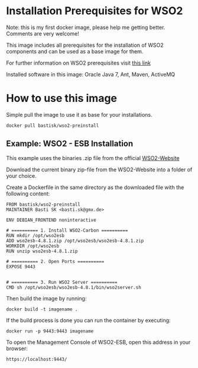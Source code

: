 # Installation Prerequisites for WSO2 
Note: this is my first docker image, please help me getting better. Comments are very welcome!

This image includes all prerequisites for the installation of WSO2 components and can be used as
a base image for them.

For further information on WSO2 prerequisites visit [this link](https://docs.wso2.com/display/Carbon401/Installation+Prerequisites)

Installed software in this image: Oracle Java 7, Ant, Maven, ActiveMQ

# How to use this image

Simple pull the image to use it as base for your installations.

	docker pull bastisk/wso2-preinstall

## Example: WSO2 - ESB Installation
This example uses the binaries .zip file from the official [WSO2-Website](https://wso2.com)

Download the current binary zip-file from the WSO2-Website into a folder of your choice.

Create a Dockerfile in the same directory as the downloaded file with the following content:

	FROM bastisk/wso2-preinstall
	MAINTAINER Basti SK <basti.sk@gmx.de>
	
	ENV DEBIAN_FRONTEND noninteractive
	
	# ========== 1. Install WSO2-Carbon ==========
	RUN mkdir /opt/wso2esb
	ADD wso2esb-4.8.1.zip /opt/wso2esb/wso2esb-4.8.1.zip
	WORKDIR /opt/wso2esb
	RUN unzip wso2esb-4.8.1.zip
	
	# ========== 2. Open Ports ==========
	EXPOSE 9443
	
	
	# ========== 3. Run WSO2 Server ==========
	CMD sh /opt/wso2esb/wso2esb-4.8.1/bin/wso2server.sh

Then build the image by running:

	docker build -t imagename .

If the build process is done you can run the container by executing:

	docker run -p 9443:9443 imagename

To open the Management Console of WSO2-ESB, open this address in your browser:

	https://localhost:9443/




